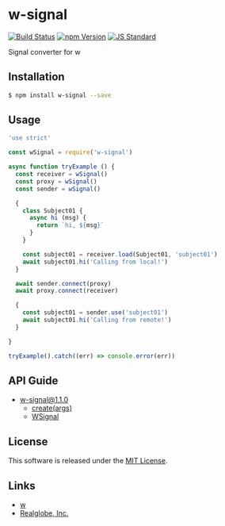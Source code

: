 w-signal
==========

<!---
This file is generated by ape-tmpl. Do not update manually.
--->

<!-- Badge Start -->
<a name="badges"></a>

[![Build Status][bd_travis_shield_url]][bd_travis_url]
[![npm Version][bd_npm_shield_url]][bd_npm_url]
[![JS Standard][bd_standard_shield_url]][bd_standard_url]

[bd_repo_url]: https://github.com/realglobe-Inc/w-signal
[bd_travis_url]: http://travis-ci.org/realglobe-Inc/w-signal
[bd_travis_shield_url]: http://img.shields.io/travis/realglobe-Inc/w-signal.svg?style=flat
[bd_travis_com_url]: http://travis-ci.com/realglobe-Inc/w-signal
[bd_travis_com_shield_url]: https://api.travis-ci.com/realglobe-Inc/w-signal.svg?token=
[bd_license_url]: https://github.com/realglobe-Inc/w-signal/blob/master/LICENSE
[bd_codeclimate_url]: http://codeclimate.com/github/realglobe-Inc/w-signal
[bd_codeclimate_shield_url]: http://img.shields.io/codeclimate/github/realglobe-Inc/w-signal.svg?style=flat
[bd_codeclimate_coverage_shield_url]: http://img.shields.io/codeclimate/coverage/github/realglobe-Inc/w-signal.svg?style=flat
[bd_gemnasium_url]: https://gemnasium.com/realglobe-Inc/w-signal
[bd_gemnasium_shield_url]: https://gemnasium.com/realglobe-Inc/w-signal.svg
[bd_npm_url]: http://www.npmjs.org/package/w-signal
[bd_npm_shield_url]: http://img.shields.io/npm/v/w-signal.svg?style=flat
[bd_standard_url]: http://standardjs.com/
[bd_standard_shield_url]: https://img.shields.io/badge/code%20style-standard-brightgreen.svg

<!-- Badge End -->


<!-- Description Start -->
<a name="description"></a>

Signal converter for w

<!-- Description End -->


<!-- Overview Start -->
<a name="overview"></a>



<!-- Overview End -->


<!-- Sections Start -->
<a name="sections"></a>

<!-- Section from "doc/guides/01.Installation.md.hbs" Start -->

<a name="section-doc-guides-01-installation-md"></a>

Installation
-----

```bash
$ npm install w-signal --save
```


<!-- Section from "doc/guides/01.Installation.md.hbs" End -->

<!-- Section from "doc/guides/02.Usage.md.hbs" Start -->

<a name="section-doc-guides-02-usage-md"></a>

Usage
---------

```javascript
'use strict'

const wSignal = require('w-signal')

async function tryExample () {
  const receiver = wSignal()
  const proxy = wSignal()
  const sender = wSignal()

  {
    class Subject01 {
      async hi (msg) {
        return `hi, ${msg}`
      }
    }

    const subject01 = receiver.load(Subject01, 'subject01')
    await subject01.hi('Calling from local!')
  }

  await sender.connect(proxy)
  await proxy.connect(receiver)

  {
    const subject01 = sender.use('subject01')
    await subject01.hi('Calling from remote!')
  }

}

tryExample().catch((err) => console.error(err))

```


<!-- Section from "doc/guides/02.Usage.md.hbs" End -->

<!-- Section from "doc/guides/10.API Guide.md.hbs" Start -->

<a name="section-doc-guides-10-a-p-i-guide-md"></a>

API Guide
-----

+ [w-signal@1.1.0](./doc/api/api.md)
  + [create(args)](./doc/api/api.md#w-signal-function-create)
  + [WSignal](./doc/api/api.md#w-signal-class)


<!-- Section from "doc/guides/10.API Guide.md.hbs" End -->


<!-- Sections Start -->


<!-- LICENSE Start -->
<a name="license"></a>

License
-------
This software is released under the [MIT License](https://github.com/realglobe-Inc/w-signal/blob/master/LICENSE).

<!-- LICENSE End -->


<!-- Links Start -->
<a name="links"></a>

Links
------

+ [w][w_url]
+ [Realglobe, Inc.][realglobe,_inc__url]

[w_url]: https://github.com/realglobe-Inc/w
[realglobe,_inc__url]: http://realglobe.jp

<!-- Links End -->
